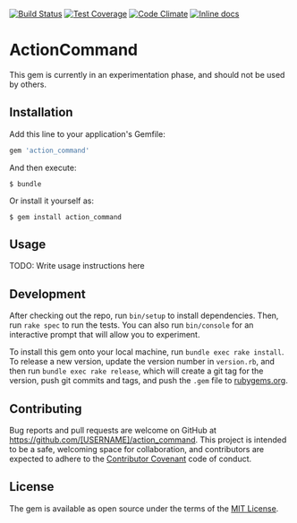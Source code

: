 [![Build Status](https://travis-ci.org/chrisjones-tripletri/action_command.svg?branch=master)](https://travis-ci.org/chrisjones-tripletri/action_command)
[![Test Coverage](https://codeclimate.com/github/chrisjones-tripletri/action_command/badges/coverage.svg)](https://codeclimate.com/github/chrisjones-tripletri/action_command/coverage)
[![Code Climate](https://codeclimate.com/github/chrisjones-tripletri/action_command/badges/gpa.svg)](https://codeclimate.com/github/chrisjones-tripletri/action_command)
[![Inline docs](http://inch-ci.org/github/chrisjones-tripletri/action_command.svg)](http://inch-ci.org/github/chrisjones-tripletri/action_command)
# ActionCommand

This gem is currently in an experimentation phase, and should not be used by others.

## Installation

Add this line to your application's Gemfile:

```ruby
gem 'action_command'
```

And then execute:

    $ bundle

Or install it yourself as:

    $ gem install action_command

## Usage

TODO: Write usage instructions here

## Development

After checking out the repo, run `bin/setup` to install dependencies. Then, run `rake spec` to run the tests. You can also run `bin/console` for an interactive prompt that will allow you to experiment.

To install this gem onto your local machine, run `bundle exec rake install`. To release a new version, update the version number in `version.rb`, and then run `bundle exec rake release`, which will create a git tag for the version, push git commits and tags, and push the `.gem` file to [rubygems.org](https://rubygems.org).

## Contributing

Bug reports and pull requests are welcome on GitHub at https://github.com/[USERNAME]/action_command. This project is intended to be a safe, welcoming space for collaboration, and contributors are expected to adhere to the [Contributor Covenant](http://contributor-covenant.org) code of conduct.


## License

The gem is available as open source under the terms of the [MIT License](http://opensource.org/licenses/MIT).

